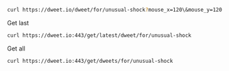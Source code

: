 
```bash
curl https://dweet.io/dweet/for/unusual-shock?mouse_x=120\&mouse_y=120
```


Get last 
```bash
curl https://dweet.io:443/get/latest/dweet/for/unusual-shock
```

Get all 
```bash
curl https://dweet.io:443/get/dweets/for/unusual-shock
```
